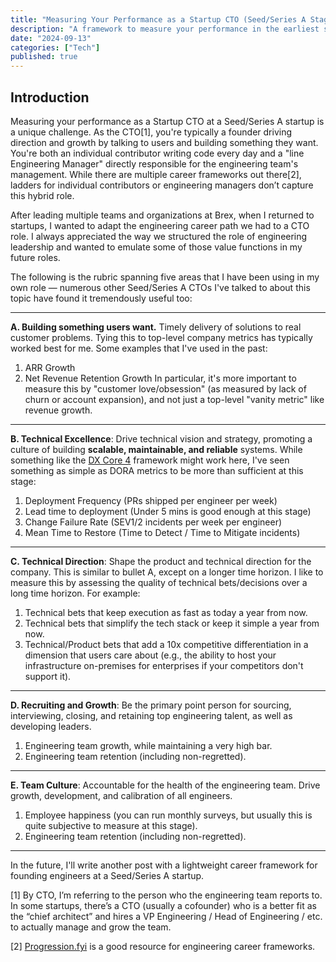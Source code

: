 ```yaml
---
title: "Measuring Your Performance as a Startup CTO (Seed/Series A Stage)"
description: "A framework to measure your performance in the earliest stages"
date: "2024-09-13"
categories: ["Tech"]
published: true
---
```


## Introduction  
Measuring your performance as a Startup CTO at a Seed/Series A startup is a unique challenge. As the CTO[1], you're typically a founder driving direction and growth by talking to users and building something they want. You're both an individual contributor writing code every day and a "line Engineering Manager" directly responsible for the engineering team's management. While there are multiple career frameworks out there[2], ladders for individual contributors or engineering managers don’t capture this hybrid role.

After leading multiple teams and organizations at Brex, when I returned to startups, I wanted to adapt the engineering career path we had to a CTO role. I always appreciated the way we structured the role of engineering leadership and wanted to emulate some of those value functions in my future roles.

The following is the rubric spanning five areas that I have been using in my own role — numerous other Seed/Series A CTOs I've talked to about this topic have found it tremendously useful too:

---

**A. Building something users want.** Timely delivery of solutions to real customer problems. Tying this to top-level company metrics has typically worked best for me. Some examples that I've used in the past:
1. ARR Growth
2. Net Revenue Retention Growth
In particular, it's more important to measure this by "customer love/obsession" (as measured by lack of churn or account expansion), and not just a top-level "vanity metric" like revenue growth.

---

**B. Technical Excellence**: Drive technical vision and strategy, promoting a culture of building **scalable, maintainable, and reliable** systems. While something like the [DX Core 4](https://getdx.com/research/measuring-developer-productivity-with-the-dx-core-4/) framework might work here, I've seen something as simple as DORA metrics to be more than sufficient at this stage:
1. Deployment Frequency (PRs shipped per engineer per week)
2. Lead time to deployment (Under 5 mins is good enough at this stage)
3. Change Failure Rate (SEV1/2 incidents per week per engineer)
4. Mean Time to Restore (Time to Detect / Time to Mitigate incidents)

---

**C. Technical Direction**: Shape the product and technical direction for the company. This is similar to bullet A, except on a longer time horizon. I like to measure this by assessing the quality of technical bets/decisions over a long time horizon. For example:
1. Technical bets that keep execution as fast as today a year from now.
2. Technical bets that simplify the tech stack or keep it simple a year from now.
3. Technical/Product bets that add a 10x competitive differentiation in a dimension that users care about (e.g., the ability to host your infrastructure on-premises for enterprises if your competitors don't support it).

---

**D. Recruiting and Growth**: Be the primary point person for sourcing, interviewing, closing, and retaining top engineering talent, as well as developing leaders. 
1. Engineering team growth, while maintaining a very high bar.
2. Engineering team retention (including non-regretted).

---

**E. Team Culture**: Accountable for the health of the engineering team. Drive growth, development, and calibration of all engineers.

1. Employee happiness (you can run monthly surveys, but usually this is quite subjective to measure at this stage).
2. Engineering team retention (including non-regretted).

---

In the future, I'll write another post with a lightweight career framework for founding engineers at a Seed/Series A startup.

[1] By CTO, I’m referring to the person who the engineering team reports to. In some startups, there’s a CTO (usually a cofounder) who is a better fit as the “chief architect” and hires a VP Engineering / Head of Engineering / etc. to actually manage and grow the team.

[2] [Progression.fyi](https://progression.fyi/) is a good resource for engineering career frameworks.